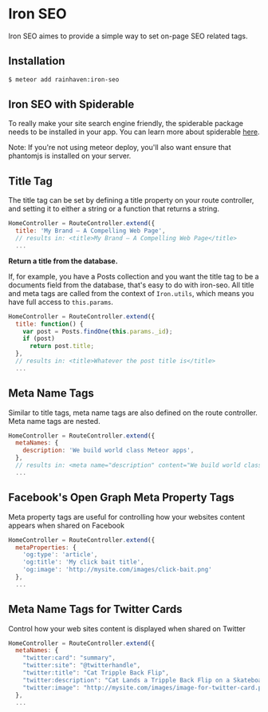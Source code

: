 # Iron SEO

Iron SEO aimes to provide a simple way to set on-page SEO related tags.

## Installation
```sh
$ meteor add rainhaven:iron-seo
```

## Iron SEO with Spiderable

To really make your site search engine friendly, the spiderable package needs to be installed in your app.
You can learn more about spiderable [here](https://atmospherejs.com/meteor/spiderable).

Note: If you're not using meteor deploy, you'll also want ensure that phantomjs is installed on your server.

## Title Tag

The title tag can be set by defining a title property on your route controller, and setting it to either a string or a function that returns a string.

```javascript
HomeController = RouteController.extend({
  title: 'My Brand — A Compelling Web Page',
  // results in: <title>My Brand — A Compelling Web Page</title>
  ...
```

**Return a title from the database.**

If, for example, you have a Posts collection and you want the title tag to be a documents field from the database, that's easy to do with iron-seo. All title and meta tags are called from the context of `Iron.utils`, which means you have full access to `this.params`.

```javascript
HomeController = RouteController.extend({
  title: function() {
    var post = Posts.findOne(this.params._id);
    if (post)
      return post.title;
  },
  // results in: <title>Whatever the post title is</title>
  ...
```

## Meta Name Tags
Similar to title tags, meta name tags are also defined on the route controller. Meta name tags are nested.
```javascript
HomeController = RouteController.extend({
  metaNames: {
    description: 'We build world class Meteor apps',
  },
  // results in: <meta name="description" content="We build world class Meteor apps">
  ...
```

## Facebook's Open Graph Meta Property Tags
Meta property tags are useful for controlling how your websites content appears when shared on Facebook
```javascript
HomeController = RouteController.extend({
  metaProperties: {
    'og:type': 'article',
    'og:title': 'My click bait title',
    'og:image': 'http://mysite.com/images/click-bait.png'
  },
  ...
```

## Meta Name Tags for Twitter Cards
Control how your web sites content is displayed when shared on Twitter
```javascript
HomeController = RouteController.extend({
  metaNames: {
    "twitter:card": "summary",
    "twitter:site": "@twitterhandle",
    "twitter:title": "Cat Tripple Back Flip",
    "twitter:description": "Cat Lands a Tripple Back Flip on a Skateboard",
    "twitter:image": "http://mysite.com/images/image-for-twitter-card.png"
  },
  ...
```